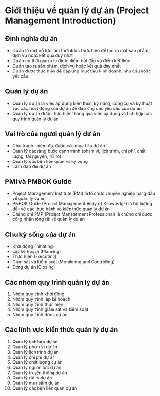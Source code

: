# Giới thiệu về quản lý dự án (Project Management Introduction)

## Định nghĩa dự án
- Dự án là một nỗ lực tạm thời được thực hiện để tạo ra một sản phẩm, dịch vụ hoặc kết quả duy nhất
- Dự án có thời gian xác định: điểm bắt đầu và điểm kết thúc
- Dự án tạo ra sản phẩm, dịch vụ hoặc kết quả duy nhất
- Dự án được thực hiện để đáp ứng mục tiêu kinh doanh, nhu cầu hoặc yêu cầu

## Quản lý dự án
- Quản lý dự án là việc áp dụng kiến thức, kỹ năng, công cụ và kỹ thuật vào các hoạt động của dự án để đáp ứng các yêu cầu của dự án
- Quản lý dự án được thực hiện thông qua việc áp dụng và tích hợp các quy trình quản lý dự án

## Vai trò của người quản lý dự án
- Chịu trách nhiệm đạt được các mục tiêu dự án
- Quản lý các ràng buộc cạnh tranh (phạm vi, lịch trình, chi phí, chất lượng, tài nguyên, rủi ro)
- Quản lý các bên liên quan và kỳ vọng
- Lãnh đạo đội dự án

## PMI và PMBOK Guide
- Project Management Institute (PMI) là tổ chức chuyên nghiệp hàng đầu về quản lý dự án
- PMBOK Guide (Project Management Body of Knowledge) là bộ hướng dẫn về các thực hành và kiến thức quản lý dự án
- Chứng chỉ PMP (Project Management Professional) là chứng chỉ được công nhận rộng rãi về quản lý dự án

## Chu kỳ sống của dự án
- Khởi động (Initiating)
- Lập kế hoạch (Planning)
- Thực hiện (Executing)
- Giám sát và Kiểm soát (Monitoring and Controlling)
- Đóng dự án (Closing)

## Các nhóm quy trình quản lý dự án
1. Nhóm quy trình khởi động
2. Nhóm quy trình lập kế hoạch
3. Nhóm quy trình thực hiện
4. Nhóm quy trình giám sát và kiểm soát
5. Nhóm quy trình đóng dự án

## Các lĩnh vực kiến thức quản lý dự án
1. Quản lý tích hợp dự án
2. Quản lý phạm vi dự án
3. Quản lý lịch trình dự án
4. Quản lý chi phí dự án
5. Quản lý chất lượng dự án
6. Quản lý nguồn lực dự án
7. Quản lý truyền thông dự án
8. Quản lý rủi ro dự án
9. Quản lý mua sắm dự án
10. Quản lý các bên liên quan dự án 
